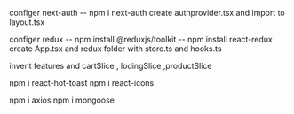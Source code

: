 configer next-auth
   -- npm i next-auth
create authprovider.tsx and import to layout.tsx


configer redux 
   -- npm install @reduxjs/toolkit
   -- npm install react-redux
create App.tsx and redux folder with store.ts and hooks.ts

invent features and cartSlice , lodingSlice ,productSlice



npm i react-hot-toast 
npm i react-icons

npm i axios
npm i mongoose